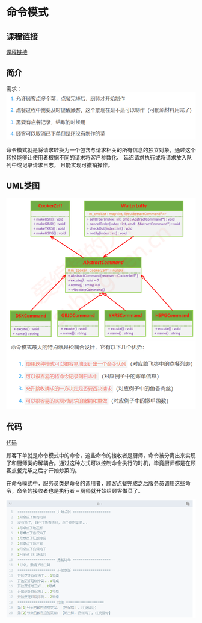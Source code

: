 # 命令模式

## 课程链接

[课程链接](https://subingwen.cn/design-patterns/command/)

## 简介

需求：
![需求](image-2.png)

命令模式就是将请求转换为一个包含与请求相关的所有信息的独立对象，通过这个转换能够让使用者根据不同的请求将客户参数化、 延迟请求执行或将请求放入队列中或记录请求日志， 且能实现可撤销操作。

## UML类图

![UML类图](image.png)
![命令模式优势](image-1.png)

## 代码

[代码](./sample.cpp)

顾客下单就是命令模式中的命令，这些命令的接收者是厨师，命令被分离出来实现了和厨师类的解耦合。通过这种方式可以控制命令执行的时机，毕竟厨师都是在顾客点餐完毕之后才开始炒菜的。

在命令模式中，服务员类是命令的调用者，顾客点餐完成之后服务员调用这些命令，命令的接收者也是执行者 – 厨师就开始给顾客做菜了。

![结果](image-3.png)